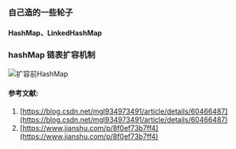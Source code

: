 ### 自己造的一些轮子

#### HashMap、LinkedHashMap

### hashMap 链表扩容机制

![扩容前HashMap](./beforeExpand.jpg)


#### 参考文献:

1. [https://blog.csdn.net/mgl934973491/article/details/60466487](https://blog.csdn.net/mgl934973491/article/details/60466487)
2. [https://www.jianshu.com/p/8f0ef73b7ff4](https://www.jianshu.com/p/8f0ef73b7ff4)
